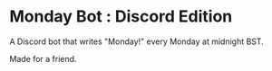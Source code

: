 # Monday Bot : Discord Edition
A Discord bot that writes "Monday!" every Monday at midnight BST.

Made for a friend.
